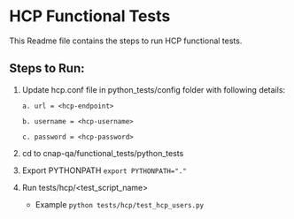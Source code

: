 # HCP Functional Tests 

This Readme file contains the steps to run HCP functional tests.

## Steps to Run:

1. Update hcp.conf file in python_tests/config folder with following details:

    ``` a. url = <hcp-endpoint> ```
    
    ``` b. username = <hcp-username> ```
    
    ``` c. password = <hcp-password> ```
    

2. cd to cnap-qa/functional_tests/python_tests

3. Export PYTHONPATH ``` export PYTHONPATH="." ```

4. Run tests/hcp/<test_script_name>
    * Example
    ``` python tests/hcp/test_hcp_users.py ```
